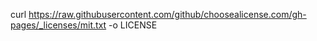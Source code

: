 curl https://raw.githubusercontent.com/github/choosealicense.com/gh-pages/_licenses/mit.txt -o LICENSE
